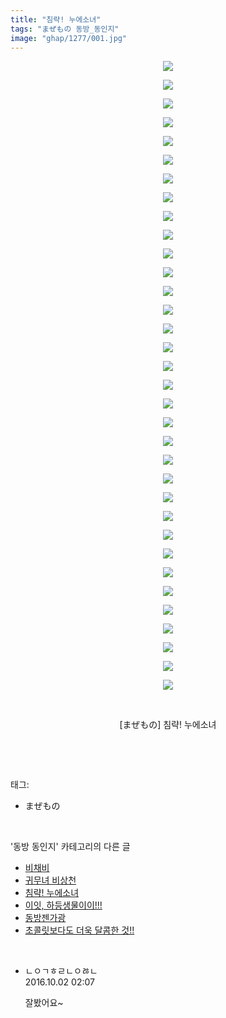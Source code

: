 ```yaml
---
title: "침략! 누에소녀"
tags: "まぜもの 동방_동인지"
image: "ghap/1277/001.jpg"
---
```

<div class="article">
<p style="text-align: center; clear: none; float: none;"><img src="{{ site.nasurl }}/ghap/1277/001.jpg"/></p>
<p style="text-align: center; clear: none; float: none;"><img src="{{ site.nasurl }}/ghap/1277/002.jpg"/></p>
<p style="text-align: center; clear: none; float: none;"><img src="{{ site.nasurl }}/ghap/1277/003.jpg"/></p>
<p style="text-align: center; clear: none; float: none;"><img src="{{ site.nasurl }}/ghap/1277/004.jpg"/></p>
<p style="text-align: center; clear: none; float: none;"><img src="{{ site.nasurl }}/ghap/1277/005.jpg"/></p>
<p style="text-align: center; clear: none; float: none;"><img src="{{ site.nasurl }}/ghap/1277/006.jpg"/></p>
<p style="text-align: center; clear: none; float: none;"><img src="{{ site.nasurl }}/ghap/1277/007.jpg"/></p>
<p style="text-align: center; clear: none; float: none;"><img src="{{ site.nasurl }}/ghap/1277/008.jpg"/></p>
<p style="text-align: center; clear: none; float: none;"><img src="{{ site.nasurl }}/ghap/1277/009.jpg"/></p>
<p style="text-align: center; clear: none; float: none;"><img src="{{ site.nasurl }}/ghap/1277/010.jpg"/></p>
<p style="text-align: center; clear: none; float: none;"><img src="{{ site.nasurl }}/ghap/1277/011.jpg"/></p>
<p style="text-align: center; clear: none; float: none;"><img src="{{ site.nasurl }}/ghap/1277/012.jpg"/></p>
<p style="text-align: center; clear: none; float: none;"><img src="{{ site.nasurl }}/ghap/1277/013.jpg"/></p>
<p style="text-align: center; clear: none; float: none;"><img src="{{ site.nasurl }}/ghap/1277/014.jpg"/></p>
<p style="text-align: center; clear: none; float: none;"><img src="{{ site.nasurl }}/ghap/1277/015.jpg"/></p>
<p style="text-align: center; clear: none; float: none;"><img src="{{ site.nasurl }}/ghap/1277/016.jpg"/></p>
<p style="text-align: center; clear: none; float: none;"><img src="{{ site.nasurl }}/ghap/1277/017.jpg"/></p>
<p style="text-align: center; clear: none; float: none;"><img src="{{ site.nasurl }}/ghap/1277/018.jpg"/></p>
<p style="text-align: center; clear: none; float: none;"><img src="{{ site.nasurl }}/ghap/1277/019.jpg"/></p>
<p style="text-align: center; clear: none; float: none;"><img src="{{ site.nasurl }}/ghap/1277/020.jpg"/></p>
<p style="text-align: center; clear: none; float: none;"><img src="{{ site.nasurl }}/ghap/1277/021.jpg"/></p>
<p style="text-align: center; clear: none; float: none;"><img src="{{ site.nasurl }}/ghap/1277/022.jpg"/></p>
<p style="text-align: center; clear: none; float: none;"><img src="{{ site.nasurl }}/ghap/1277/023.jpg"/></p>
<p style="text-align: center; clear: none; float: none;"><img src="{{ site.nasurl }}/ghap/1277/024.jpg"/></p>
<p style="text-align: center; clear: none; float: none;"><img src="{{ site.nasurl }}/ghap/1277/025.jpg"/></p>
<p style="text-align: center; clear: none; float: none;"><img src="{{ site.nasurl }}/ghap/1277/026.jpg"/></p>
<p style="text-align: center; clear: none; float: none;"><img src="{{ site.nasurl }}/ghap/1277/027.jpg"/></p>
<p style="text-align: center; clear: none; float: none;"><img src="{{ site.nasurl }}/ghap/1277/028.jpg"/></p>
<p style="text-align: center; clear: none; float: none;"><img src="{{ site.nasurl }}/ghap/1277/029.jpg"/></p>
<p style="text-align: center; clear: none; float: none;"><img src="{{ site.nasurl }}/ghap/1277/030.jpg"/></p>
<p style="text-align: center; clear: none; float: none;"><img src="{{ site.nasurl }}/ghap/1277/031.jpg"/></p>
<p style="text-align: center; clear: none; float: none;"><img src="{{ site.nasurl }}/ghap/1277/032.jpg"/></p>
<p style="text-align: center; clear: none; float: none;"><img src="{{ site.nasurl }}/ghap/1277/033.jpg"/></p>
<p style="text-align: center; clear: none; float: none;"><img src="{{ site.nasurl }}/ghap/1277/034.jpg"/></p>
<p style="text-align: center; clear: none; float: none;"><br/></p>
<p style="text-align: center; clear: none; float: none;">[まぜもの] 침략! 누에소녀</p>
<p><br/></p>
</div><br/>
<div class="tagTrail">
<p>태그: </p>
<ul>
<li>まぜもの</li>
</ul>
</div><br/>
<div class="another">
<p>'동방 동인지' 카테고리의 다른 글</p>
<ul>
<li><a href="/2016-07-31-ghap_1280">비채비</a></li>
<li><a href="/2016-07-31-ghap_1279">귀무녀 비상천</a></li>
<li><a href="/2016-07-31-ghap_1277">침략! 누에소녀</a></li>
<li><a href="/2016-07-31-ghap_1276">이잇, 하등생물이이!!!</a></li>
<li><a href="/2016-07-31-ghap_1275">동방젠가광</a></li>
<li><a href="/2016-07-31-ghap_1273">초콜릿보다도 더욱 달콤한 것!!</a></li>
</ul>
</div><br/>
<div class="cb_module cb_fluid">
<div class="cb_wrt cb_profile">
<div class="comment">
<ul>
<li class="cb_thumb_off" id="comment14818597">
<div class="cb_comment_area">
<div class="cb_info_area">
<div class="cb_section">
<span class="cb_nick_name">ㄴㅇㄱㅎㄹㄴㅇㅀㄴ</span>
</div>
<div class="cb_section">
<span class="cb_date">2016.10.02 02:07 </span>
</div>
</div>
<div class="cb_dsc_comment">
<p class="cb_dsc">
											잘봤어요~
										</p>
</div>
</div></li>
</ul>
</div>
</div><!-- commentList close -->
</div><br/>
